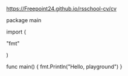 https://Freepoint24.github.io/rsschool-cv/cv

package main

import (

"fmt"

)

func main() {
	fmt.Println("Hello, playground")
}
